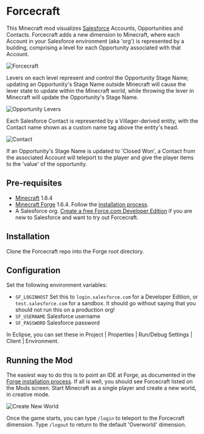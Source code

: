 Forcecraft
==========

This Minecraft mod visualizes [Salesforce](https://www.salesforce.com/crm/) Accounts, Opportunities and Contacts. Forcecraft adds a new dimension to Minecraft, where each Account in your Salesforce environment (aka 'org') is represented by a building, comprising a level for each Opportunity associated with that Account.

![Forcecraft](http://metadaddy-sfdc.github.io/Forcecraft/Forcecraft.png)

Levers on each level represent and control the Opportunity Stage Name; updating an Opportunity's Stage Name outside Minecraft will cause the lever state to update within the Minecraft world, while throwing the lever in Minecraft will update the Opportunity's Stage Name.

![Opportunity Levers](http://metadaddy-sfdc.github.io/Forcecraft/OpportunityLevers.png)

Each Salesforce Contact is represented by a Villager-derived entity, with the Contact name shown as a custom name tag above the entity's head. 

![Contact](http://metadaddy-sfdc.github.io/Forcecraft/Contact.png)

If an Opportunity's Stage Name is updated to 'Closed Won', a Contact from the associated Account will teleport to the player and give the player items to the 'value' of the opportunity.

Pre-requisites
--------------

* [Minecraft](https://minecraft.net/) 1.6.4
* [Minecraft Forge](http://files.minecraftforge.net/) 1.6.4. Follow the [installation process](http://www.minecraftforge.net/wiki/Installation/Source).
* A Salesforce org. [Create a free Force.com Developer Edition](http://developer.force.com/join) if you are new to Salesforce and want to try out Forcecraft.

Installation
------------

Clone the Forcecraft repo into the Forge root directory.

Configuration
-------------

Set the following environment variables:

* `SF_LOGINHOST` Set this to `login.salesforce.com` for a Developer Edition, or `test.salesforce.com` for a sandbox. It should go without saying that you should not run this on a production org!
* `SF_USERNAME` Salesforce username
* `SF_PASSWORD` Salesforce password

In Eclipse, you can set these in Project | Properties | Run/Debug Settings | Client | Environment.

Running the Mod
---------------

The easiest way to do this is to point an IDE at Forge, as documented in the [Forge installation process](http://www.minecraftforge.net/wiki/Installation/Source). If all is well, you should see Forcecraft listed on the Mods screen. Start Minecraft as a single player and create a new world, in creative mode.

![Create New World](http://metadaddy-sfdc.github.io/Forcecraft/CreateNewWorld.png)

Once the game starts, you can type `/login` to teleport to the Forcecraft dimension. Type `/logout` to return to the default 'Overworld' dimension.